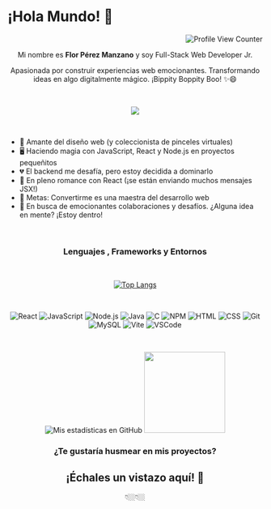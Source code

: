 
# ¡Hola Mundo! 👋


<div align="right">

![Profile View Counter](https://komarev.com/ghpvc/?username=FlorPManzano&color=EB636B)

</div>

<div align="center">

  Mi nombre es <b>Flor Pérez Manzano</b> y soy Full-Stack Web Developer Jr.


  Apasionada por construir experiencias web emocionantes. Transformando ideas en algo digitalmente mágico. ¡Bippity Boppity Boo! ✨😄

  <br/>

  [<img src="https://img.shields.io/badge/-Flor_P._Manzano-pink?style=-square&logo=Linkedin&logoColor=white&color=EB636B&link=https://www.linkedin.com/in/florpmanzano/)">](https://www.linkedin.com/in/florpmanzano/)

</div>

<br/>

* 🎨 Amante del diseño web (y coleccionista de pinceles virtuales)
* 🖥️ Haciendo magia con JavaScript, React y Node.js en proyectos pequeñitos
* 💔 El backend me desafía, pero estoy decidida a dominarlo
* 📘 En pleno romance con React (¡se están enviando muchos mensajes JSX!)
* 📑 Metas: Convertirme es una maestra del desarrollo web
* 👥 En busca de emocionantes colaboraciones y desafíos. ¿Alguna idea en mente? ¡Estoy dentro!

<br />

<h3  align="center">Lenguajes , Frameworks y Entornos</h3>

<br />

<div align="center">

[![Top Langs](https://github-readme-stats.vercel.app/api/top-langs/?username=FlorPManzano&custom_title=Lenguajes%20más%20usados&layout=compact&bg_color=22272E&text_color=ffffff&hide_border=true&title_color=FDBCB4)](https://github.com/FlorPManzano/github-readme-stats)

</div>

<br />

<div align="center">

  ![React](https://img.shields.io/badge/React-61DAFB.svg?style=for-the-badge&logo=React&logoColor=22272E)
  ![JavaScript](https://img.shields.io/badge/JavaScript-F7DF1E.svg?style=for-the-badge&logo=JavaScript&logoColor=22272E)
  ![Node.js](https://img.shields.io/badge/Node.js-339933.svg?style=for-the-badge&logo=nodedotjs&logoColor=white)
  ![Java](https://img.shields.io/badge/java-%23ED8B00.svg?style=for-the-badge&logo=openjdk&logoColor=white)
  ![C](https://img.shields.io/badge/c-%2300599C.svg?style=for-the-badge&logo=c&logoColor=white)
  ![NPM](https://img.shields.io/badge/NPM-%23CB3837.svg?style=for-the-badge&logo=npm&logoColor=white)
  ![HTML](https://img.shields.io/badge/HTML5-E34F26?style=for-the-badge&logo=html5&logoColor=white)
  ![CSS](https://img.shields.io/badge/CSS3-1572B6?style=for-the-badge&logo=css3&logoColor=white)
  ![Git](https://img.shields.io/badge/GIT-E44C30?style=for-the-badge&logo=git&logoColor=white)
  ![MySQL](https://img.shields.io/badge/MySQL-005C84?style=for-the-badge&logo=mysql&logoColor=white)
  ![Vite](https://img.shields.io/badge/Vite-646CFF.svg?style=for-the-badge&logo=Vite&logoColor=white)
  ![VSCode](https://img.shields.io/badge/Visual%20Studio%20Code-007ACC.svg?style=for-the-badge&logo=Visual-Studio-Code&logoColor=white)

</div>

<br />


<div align="center">

  ![Mis estadísticas en GitHub](https://github-readme-stats.vercel.app/api?username=FlorPManzano&show_icons=true&theme=radical)
  <img src="https://streak-stats.demolab.com?user=FlorPManzano&count_private=true&theme=tokyonight-duo&hide_border=true&locale=es&background=22272EE7&ring=EB636B&fire=FDBCB4&currStreakNum=ffffff&sideNums=ffffff&sideLabels=FDBCB4&dates=ffffff&currStreakLabel=EB636B" height="160"/>

</div>


<h3 align="center">
¿Te gustaría husmear en mis proyectos?
</h3>
<h2 align="center">
¡Échales un vistazo aquí! 👀
</h2>

<div align="center">👇🏼👇🏼</div>
